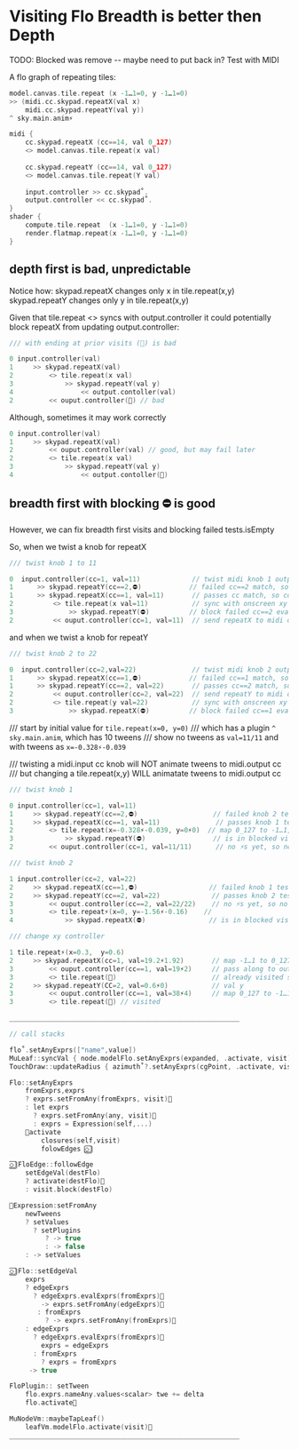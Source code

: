 
# Visiting Flo Breadth is better then Depth
TODO: Blocked was remove -- maybe need to put back in? Test with MIDI

A flo graph of repeating tiles:

```c
model.canvas.tile.repeat (x -1…1=0, y -1…1=0)
>> (midi.cc.skypad.repeatX(val x)
    midi.cc.skypad.repeatY(val y))
^ sky.main.anim⚡️

midi {
    cc.skypad.repeatX (cc==14, val 0_127)
    <> model.canvas.tile.repeat(x val)
    
    cc.skypad.repeatY (cc==14, val 0_127)
    <> model.canvas.tile.repeat(Y val)
    
    input.controller >> cc.skypad˚.
    output.controller << cc.skypad˚.
}
shader {
    compute.tile.repeat  (x -1…1=0, y -1…1=0)
    render.flatmap.repeat(x -1…1=0, y -1…1=0)
}
```

## depth first is bad, unpredictable

Notice how:
    skypad.repeatX changes only x in tile.repeat(x,y)
    skypad.repeatY changes only y in tile.repeat(x,y)

Given that tile.repeat <> syncs with output.controller
it could potentially block repeatX from updating output.controller:


```c
/// with ending at prior visits (🏁) is bad

0 input.controller(val)
1     >> skypad.repeatX(val)
2         <> tile.repeat(x val)
3             >> skypad.repeatY(val y)
4                 << output.contoller(val)
2         << ouput.controller(🏁) // bad
```

Although, sometimes it may work correctly

```c
0 input.controller(val)
1     >> skypad.repeatX(val)
2         << ouput.controller(val) // good, but may fail later
2         <> tile.repeat(x val)
3             >> skypad.repeatY(val y)
4                 << output.contoller(🏁)
```

## breadth first with blocking ⛔️ is good

However, we can fix breadth first visits and blocking failed tests.isEmpty

So, when we twist a knob for repeatX

```c
/// twist knob 1 to 11

0  input.controller(cc=1, val=11)             // twist midi knob 1 outputs 11
1      >> skypad.repeatY(cc==2,⛔️)            // failed cc==2 match, so block ⛔️
1      >> skypad.repeatX(cc==1, val=11)       // passes cc match, so continue
2          <> tile.repeat(x val=11)           // sync with onscreen xy control
3              >> skypad.repeatY(⛔️)          // block failed cc==2 eval
2          << ouput.controller(cc=1, val=11)  // send repeatX to midi output
```

and when we twist a knob for repeatY

```c
/// twist knob 2 to 22

0  input.controller(cc=2,val=22)              // twist midi knob 2 outputs 22
1      >> skypad.repeatX(cc==1,⛔️)            // failed cc==1 match, so block ⛔️
1      >> skypad.repeatY(cc==2, val=22)       // passes cc==2 match, so continue
2          << ouput.controller(cc=2, val=22)  // send repeatY to midi output
2          <> tile.repeat(y val=22)           // sync with onscreen xy control
3              >> skypad.repeatX(⛔️)          // block failed cc==1 eval
```

/// start by initial value for `tile.repeat(x=0, y=0)`
/// which has a plugin `^ sky.main.anim`, which has 10 tweens
/// show no tweens as `val=11/11` and with tweens as `x=-0.328⚡️-0.039`

/// twisting a midi.input cc knob will NOT animate tweens to midi.output cc
/// but changing a tile.repeat(x,y) WILL animatate tweens to midi.output cc
```c
/// twist knob 1

0 input.controller(cc=1, val=11)
1     >> skypad.repeatY(cc==2,⛔️)                   // failed knob 2 test so block
1     >> skypad.repeatX(cc==1, val=11)              // passes knob 1 test so continue
2         <> tile.repeat(x=-0.328⚡️-0.039, y=0⚡️0)  // map 0_127 to -1…1, with 1st ⚡️
3             >> skypad.repeatY(⛔️)                 // is in blocked visit, so ignore
2         << ouput.controller(cc=1, val=11/11)      // no ⚡️s yet, so no animation

/// twist knob 2

1 input.controller(cc=2, val=22)
2     >> skypad.repeatX(cc==1,⛔️)                  // failed knob 1 test so block
2     >> skypad.repeatY(cc==2, val=22)             // passes knob 2 test so continue
3         << ouput.controller(cc==2, val=22/22)    // no ⚡️s yet, so no animatin
3         <> tile.repeat⚡️(x=0, y=-1.56⚡️-0.16)    //
4             >> skypad.repeatX(⛔️)                // is in blocked visit, so ignore

/// change xy controller

1 tile.repeat⚡️(x=0.3,  y=0.6)
2     >> skypad.repeatX(cc=1, val=19.2⚡️1.92)       // map -1…1 to 0_127 with 1st ⚡️
3         << ouput.controller(cc==1, val=19⚡️2)     // pass along to output controller
3         <> tile.repeat(🏁)                        // already visited self
2     >> skypad.repeatY(CC=2, val=0.6⚡️0)           // val y
3         << ouput.controller(cc==1, val=38⚡️4)     // map 0_127 to -1…1 with 1st ⚡️
3         <> tile.repeat(🏁) // visited

__________________________________________________________

// call stacks

flo˚.setAnyExprs(["name",value])
MuLeaf::syncVal { node.modelFlo.setAnyExprs(expanded, .activate, visit) }
TouchDraw::updateRadius { azimuth˚?.setAnyExprs(cgPoint, .activate, visit) }

Flo::setAnyExprs
    fromExprs,exprs
    ? exprs.setFromAny(fromExprs, visit)🔷
    : let exprs
      ? exprs.setFromAny(any, visit)🔷
      : exprs = Expression(self,...)
    🚦activate
        closures(self,visit)
        folowEdges ⬦⃣

⬦⃣ FloEdge::followEdge
    setEdgeVal(destFlo)
    ? activate(destFlo)🚦
    : visit.block(destFlo)

🔷Expression:setFromAny
    newTweens
    ? setValues
      ? setPlugins
         ? -> true
         : -> false
    : -> setValues

⬦⃣ Flo::setEdgeVal
    exprs
    ? edgeExprs
      ? edgeExprs.evalExprs(fromExprs)🔸
        -> exprs.setFromAny(edgeExprs)🔷
       : fromExprs
         ? -> exprs.setFromAny(fromExprs)🔷
    : edgeExprs
      ? edgeExprs.evalExprs(fromExprs)🔸
        exprs = edgeExprs
      : fromExprs
        ? exprs = fromExprs
     -> true

FloPlugin:: setTween
    flo.exprs.nameAny.values<scalar> twe += delta
    flo.activate🚦

MuNodeVm::maybeTapLeaf()
    leafVm.modelFlo.activate(visit)🚦
__________________________________________________________

